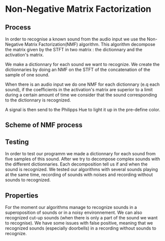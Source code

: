 # Non-Negative Matrix Factorization
## Process

In order to recognise a known sound from the audio input we use the Non-Negative Matrix Factorization(NMF) algorithm. This algorithm decompose the matrix given by the STFT in two matrix : the dictionnary and the activation's matrix.

We make a dictionnary for each sound we want to recognize. We create the dictionnaries by doing an NMF on the STFT of the concatenation of the sample of one sound.

When there is an audio input we do one NMF for each dictionnary (e.q each sound), if the coefficients in the activation's matrix are superior to a limit during a certain amount of time we consider that the sound corresponding to the dictionnary is recognized.

A signal is then send to the Philipps Hue to light it up in the pre-define color.

## Scheme of NMF process

## Testing

In order to test our programm we made a dictionnary for each sound from five samples of this sound. After we try to decompose complex sounds with the different dictionnaries. Each decomposition tell us if and when the sound is recognized. We tested our algorithms with several sounds playing at the same time, recording of sounds with noises and recording without sounds to recognized.

## Properties

For the moment our algorithms manage to recognize sounds in a superoposition of sounds or in a noisy environnement. We can also recognized cut-up sounds (when there is only a part of the sound we want to recognise). We have some issues with false positive, meaning that we recognized sounds (especially doorbells) in a recording without sounds to recognize.
